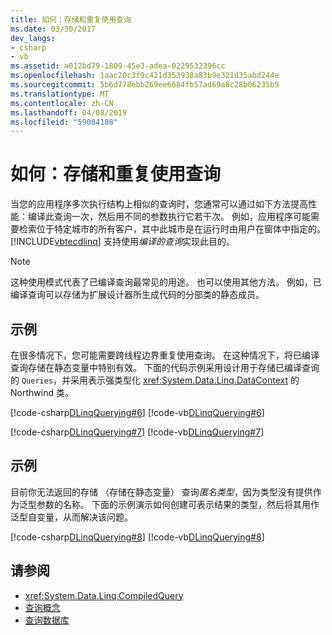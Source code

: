 ```yaml
---
title: 如何：存储和重复使用查询
ms.date: 03/30/2017
dev_langs:
- csharp
- vb
ms.assetid: a012bd79-1809-45e3-adea-0229532396cc
ms.openlocfilehash: 1aac20c3f9c421d353938a83b9e321d35abd244e
ms.sourcegitcommit: 5b6d778ebb269ee6684fb57ad69a8c28b06235b9
ms.translationtype: MT
ms.contentlocale: zh-CN
ms.lasthandoff: 04/08/2019
ms.locfileid: "59084188"
---
```

# <a name="how-to-store-and-reuse-queries"></a>如何：存储和重复使用查询
当您的应用程序多次执行结构上相似的查询时，您通常可以通过如下方法提高性能：编译此查询一次，然后用不同的参数执行它若干次。 例如，应用程序可能需要检索位于特定城市的所有客户，其中此城市是在运行时由用户在窗体中指定的。 [!INCLUDE[vbtecdlinq](../../../../../../includes/vbtecdlinq-md.md)] 支持使用*编译的查询*实现此目的。  
  
> [!NOTE]
>  这种使用模式代表了已编译查询最常见的用途。 也可以使用其他方法。 例如，已编译查询可以存储为扩展设计器所生成代码的分部类的静态成员。  
  
## <a name="example"></a>示例  
 在很多情况下，您可能需要跨线程边界重复使用查询。 在这种情况下，将已编译查询存储在静态变量中特别有效。 下面的代码示例采用设计用于存储已编译查询的 `Queries`，并采用表示强类型化 <xref:System.Data.Linq.DataContext> 的 Northwind 类。  
  
 [!code-csharp[DLinqQuerying#6](../../../../../../samples/snippets/csharp/VS_Snippets_Data/DLinqQuerying/cs/Program.cs#6)]
 [!code-vb[DLinqQuerying#6](../../../../../../samples/snippets/visualbasic/VS_Snippets_Data/DLinqQuerying/vb/Module1.vb#6)]  
  
 [!code-csharp[DLinqQuerying#7](../../../../../../samples/snippets/csharp/VS_Snippets_Data/DLinqQuerying/cs/Program.cs#7)]
 [!code-vb[DLinqQuerying#7](../../../../../../samples/snippets/visualbasic/VS_Snippets_Data/DLinqQuerying/vb/Module1.vb#7)]  
  
## <a name="example"></a>示例  
 目前你无法返回的存储 （存储在静态变量） 查询*匿名类型*，因为类型没有提供作为泛型参数的名称。 下面的示例演示如何创建可表示结果的类型，然后将其用作泛型自变量，从而解决该问题。  
  
 [!code-csharp[DLinqQuerying#8](../../../../../../samples/snippets/csharp/VS_Snippets_Data/DLinqQuerying/cs/Program.cs#8)]
 [!code-vb[DLinqQuerying#8](../../../../../../samples/snippets/visualbasic/VS_Snippets_Data/DLinqQuerying/vb/Module1.vb#8)]  
  
## <a name="see-also"></a>请参阅

- <xref:System.Data.Linq.CompiledQuery>
- [查询概念](../../../../../../docs/framework/data/adonet/sql/linq/query-concepts.md)
- [查询数据库](../../../../../../docs/framework/data/adonet/sql/linq/querying-the-database.md)
